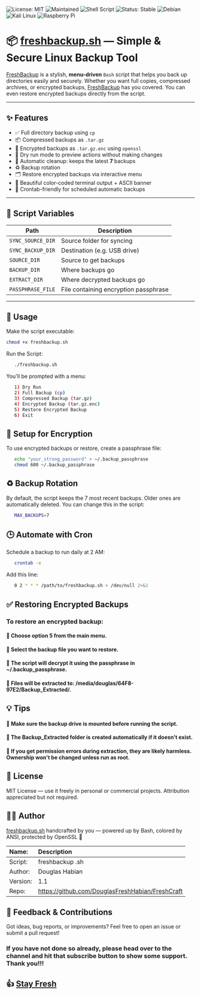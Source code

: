 ![License: MIT](https://img.shields.io/badge/License-MIT-green.svg)
![Maintained](https://img.shields.io/badge/Maintained-Yes-brightgreen.svg)
![Shell Script](https://img.shields.io/badge/Bash-FreshCraft-blue.svg)
![Status: Stable](https://img.shields.io/badge/Status-Stable-brightgreen.svg)
![Debian](https://img.shields.io/badge/Tested-Debian%2FUbuntu-lightgrey.svg)
![Kali Linux](https://img.shields.io/badge/Tested-Kali%20Linux-557C94?logo=kalilinux&logoColor=white)
![Raspberry Pi](https://img.shields.io/badge/Tested-Raspberry%20Pi-green.svg)

# 📦 [freshbackup.sh](https://github.com/DouglasFreshHabian/FreshCraft/blob/main/freshbackup.sh) — Simple & Secure Linux Backup Tool

[FreshBackup](https://github.com/DouglasFreshHabian/FreshCraft/blob/main/freshbackup.sh) is a stylish, **menu-driven** `Bash` script that helps you back up directories easily and securely. Whether you want full copies, compressed archives, or encrypted backups, [FreshBackup](https://github.com/DouglasFreshHabian/FreshCraft/blob/main/freshbackup.sh) has you covered. You can even restore encrypted backups directly from the script.

---

## ✨ Features

- ✅ Full directory backup using `cp`
- 📦 Compressed backups as `.tar.gz`
- 🔐 Encrypted backups as `.tar.gz.enc` using `openssl`
- 🧪 Dry run mode to preview actions without making changes
- 🔄 Automatic cleanup: keeps the latest **7** backups
- ♻️ Backup rotation
- 🗂️ Restore encrypted backups via interactive menu
- 🎨 Beautiful color-coded terminal output + ASCII banner
- 📅 Crontab-friendly for scheduled automatic backups

---

## 📁 Script Variables

| Path                                      | Description                    |
|-------------------------------------------|--------------------------------|
| `SYNC_SOURCE_DIR`            | Source folder for syncing       |
| `SYNC_BACKUP_DIR`              | Destination (e.g. USB drive)   |
| `SOURCE_DIR` | Source to get backups  |
| `BACKUP_DIR` | Where backups go |
| `EXTRACT_DIR` | Where decrypted backups go |
| `PASSPHRASE_FILE`                   | File containing encryption passphrase |

---

## 🚀 Usage

Make the script executable:

```bash
chmod +x freshbackup.sh
```
Run the Script:
```bash
   ./freshbackup.sh
```

You'll be prompted with a menu:
```bash
   1) Dry Run
   2) Full Backup (cp)
   3) Compressed Backup (tar.gz)
   4) Encrypted Backup (tar.gz.enc)
   5) Restore Encrypted Backup
   6) Exit
```
## 🔐 Setup for Encryption

To use encrypted backups or restore, create a passphrase file:
```bash
   echo "your_strong_password" > ~/.backup_passphrase
   chmod 600 ~/.backup_passphrase
```
## ♻️ Backup Rotation

By default, the script keeps the 7 most recent backups. Older ones are automatically deleted. You can change this in the script:

```bash
   MAX_BACKUPS=7
```

## 🕒 Automate with Cron

Schedule a backup to run daily at 2 AM:
```bash
   crontab -e
```

Add this line:
```bash
   0 2 * * * /path/to/freshbackup.sh > /dev/null 2>&1
```

## ✅  Restoring Encrypted Backups

### To restore an encrypted backup:

#### 🔹 Choose option 5 from the main menu.
#### 🔸 Select the backup file you want to restore.
#### 🔹 The script will decrypt it using the passphrase in ~/.backup_passphrase.
#### 🔸 Files will be extracted to: /media/douglas/64F8-97E2/Backup_Extracted/.

## 💡 Tips

#### 🔻 Make sure the backup drive is mounted before running the script.
#### 🔸 The Backup_Extracted folder is created automatically if it doesn't exist.
#### 🔺 If you get permission errors during extraction, they are likely harmless. Ownership won't be changed unless run as root.

## 📝 License

MIT License — use it freely in personal or commercial projects. Attribution appreciated but not required.

## 👨‍💻  Author 
[freshbackup.sh](https://github.com/DouglasFreshHabian/FreshCraft/blob/main/freshbackup.sh) handcrafted by you — powered up by Bash, colored by ANSI, protected by OpenSSL 💪

| Name:             | Description                                       |
| :---------------- | :------------------------------------------------ |
| Script:           | freshbackup .sh                                   |
| Author:           | Douglas Habian                                    |
| Version:          | 1.1                                               |
| Repo:             | https://github.com/DouglasFreshHabian/FreshCraft  |




## 💬 Feedback & Contributions

Got ideas, bug reports, or improvements?
Feel free to open an issue or submit a pull request!

### If you have not done so already, please head over to the channel and hit that subscribe button to show some support. Thank you!!!

## 👍 [Stay Fresh](https://www.youtube.com/@DouglasHabian-tq5ck) 


<!-- Reach out to me if you are interested in collaboration or want to contract with me for any of the following:
	Building Github Pages
	Creating Youtube Videos
	Editing Youtube Videos
	Youtube Thumbnail Creation
	Anything Pertaining to Linux! -->

<!-- 
 _____              _       _____                        _          
|  ___| __ ___  ___| |__   |  ___|__  _ __ ___ _ __  ___(_) ___ ___ 
| |_ | '__/ _ \/ __| '_ \  | |_ / _ \| '__/ _ \ '_ \/ __| |/ __/ __|
|  _|| | |  __/\__ \ | | | |  _| (_) | | |  __/ | | \__ \ | (__\__ \
|_|  |_|  \___||___/_| |_| |_|  \___/|_|  \___|_| |_|___/_|\___|___/
        dfresh@tutanota.com Fresh Forensics, LLC 2025 -->
